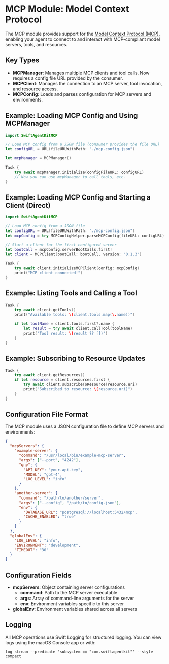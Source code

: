# MCP Module: Model Context Protocol

The MCP module provides support for the [Model Context Protocol (MCP)](https://modelcontextprotocol.org), enabling your agent to connect to and interact with MCP-compliant model servers, tools, and resources.

## Key Types
- **MCPManager**: Manages multiple MCP clients and tool calls. Now requires a config file URL provided by the consumer.
- **MCPClient**: Manages the connection to an MCP server, tool invocation, and resource access.
- **MCPConfig**: Loads and parses configuration for MCP servers and environments.

## Example: Loading MCP Config and Using MCPManager

```swift
import SwiftAgentKitMCP

// Load MCP config from a JSON file (consumer provides the file URL)
let configURL = URL(fileURLWithPath: "./mcp-config.json")

let mcpManager = MCPManager()

Task {
    try await mcpManager.initialize(configFileURL: configURL)
    // Now you can use mcpManager to call tools, etc.
}
```

## Example: Loading MCP Config and Starting a Client (Direct)

```swift
import SwiftAgentKitMCP

// Load MCP config from a JSON file
let configURL = URL(fileURLWithPath: "./mcp-config.json")
let mcpConfig = try MCPConfigHelper.parseMCPConfig(fileURL: configURL)

// Start a client for the first configured server
let bootCall = mcpConfig.serverBootCalls.first!
let client = MCPClient(bootCall: bootCall, version: "0.1.3")

Task {
    try await client.initializeMCPClient(config: mcpConfig)
    print("MCP client connected!")
}
```

## Example: Listing Tools and Calling a Tool

```swift
Task {
    try await client.getTools()
    print("Available tools: \(client.tools.map(\.name))")
    
    if let toolName = client.tools.first?.name {
        let result = try await client.callTool(toolName)
        print("Tool result: \(result ?? [])")
    }
}
```

## Example: Subscribing to Resource Updates

```swift
Task {
    try await client.getResources()
    if let resource = client.resources.first {
        try await client.subscribeToResource(resource.uri)
        print("Subscribed to resource: \(resource.uri)")
    }
}
```

## Configuration File Format

The MCP module uses a JSON configuration file to define MCP servers and environments:

```json
{
  "mcpServers": {
    "example-server": {
      "command": "/usr/local/bin/example-mcp-server",
      "args": ["--port", "4242"],
      "env": {
        "API_KEY": "your-api-key",
        "MODEL": "gpt-4",
        "LOG_LEVEL": "info"
      }
    },
    "another-server": {
      "command": "/path/to/another/server",
      "args": ["--config", "/path/to/config.json"],
      "env": {
        "DATABASE_URL": "postgresql://localhost:5432/mcp",
        "CACHE_ENABLED": "true"
      }
    }
  },
  "globalEnv": {
    "LOG_LEVEL": "info",
    "ENVIRONMENT": "development",
    "TIMEOUT": "30"
  }
}
```

## Configuration Fields

- **mcpServers**: Object containing server configurations
  - **command**: Path to the MCP server executable
  - **args**: Array of command-line arguments for the server
  - **env**: Environment variables specific to this server
- **globalEnv**: Environment variables shared across all servers

## Logging
All MCP operations use Swift Logging for structured logging. You can view logs using the macOS Console app or with:

```
log stream --predicate 'subsystem == "com.swiftagentkit"' --style compact
``` 